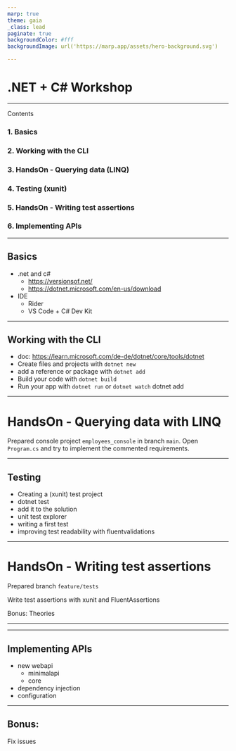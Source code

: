 ```yaml
---
marp: true
theme: gaia
_class: lead
paginate: true
backgroundColor: #fff
backgroundImage: url('https://marp.app/assets/hero-background.svg')

---
```


# .NET + C# Workshop
---

Contents
### 1. Basics
### 2. Working with the CLI
### 3. HandsOn - Querying data (LINQ)
### 4. Testing (xunit)
### 5. HandsOn - Writing test assertions
### 6. Implementing APIs

--- 

## Basics 

- .net and c#
    - https://versionsof.net/
    - https://dotnet.microsoft.com/en-us/download
- IDE
    - Rider
    - VS Code + C# Dev Kit

--- 

## Working with the CLI

- doc: https://learn.microsoft.com/de-de/dotnet/core/tools/dotnet
- Create files and projects with ``dotnet new``
- add a reference or package with ``dotnet add``
- Build your code with ``dotnet build``
- Run your app with ``dotnet run`` or ``dotnet watch``
dotnet add


---
# HandsOn - Querying data with LINQ

Prepared console project ``employees_console`` in branch ``main``.
Open ``Program.cs`` and try to implement the commented requirements.

--- 

## Testing

- Creating a (xunit) test project
- dotnet test
- add it to the solution
- unit test explorer
- writing a first test
- improving test readability  with fluentvalidations

---
# HandsOn - Writing test assertions

Prepared branch ``feature/tests``

Write test assertions with xunit and FluentAssertions

Bonus: Theories

--- 

--- 

## Implementing APIs

- new webapi
    - minimalapi
    - core
- dependency injection
- configuration

--- 

## Bonus:

Fix issues
